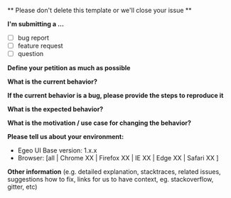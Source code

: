 ** Please don't delete this template or we'll close your issue **

**I'm submitting a ...**
- [ ] bug report
- [ ] feature request
- [ ] question

**Define your petition as much as possible**



**What is the current behavior?**



**If the current behavior is a bug, please provide the steps to reproduce it**



**What is the expected behavior?**



**What is the motivation / use case for changing the behavior?**



**Please tell us about your environment:**

- Egeo UI Base version: 1.x.x
- Browser: [all | Chrome XX | Firefox XX | IE XX | Edge XX | Safari XX ]


**Other information** (e.g. detailed explanation, stacktraces, related issues, suggestions how to fix, links for us to have context, eg. stackoverflow, gitter, etc)
